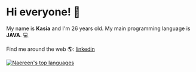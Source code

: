 # Hi everyone! 👋
My name is **Kasia** and I'm 26 years old.
My main programming language is **JAVA**. 💻



Find me around the web 🌎:
[linkedin](www.linkedin.com/in/katarzyna-gnoza)


[![Naereen's top languages](https://github-readme-stats.vercel.app/api/top-langs/?username=Naereen&theme=blue-green)](https://github.com/anuraghazra/github-readme-stats)
